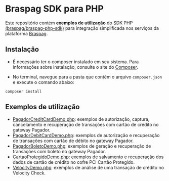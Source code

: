 # Braspag SDK para PHP

Este repositório contém **exemplos de utilização** do SDK PHP [(braspag/braspag-php-sdk)]((https://github.com/ricardoabdalla/BraspagPhpSdk)) para integração simplificada nos serviços da plataforma [Braspag](https://www.braspag.com.br).

## Instalação

* É necessário ter o composer instalado em seu sistema. Para informações sobre instalação, consulte o site do [Composer](https://getcomposer.org/).

* No terminal, navegue para a pasta que contém o arquivo ``composer.json`` e execute o comando abaixo:

```
composer install
```

## Exemplos de utilização

* [PagadorCreditCardDemo.php](/examples/PagadorCreditCardDemo.php): exemplos de autorização, captura, cancelamento e recuperação de transações com cartão de crédito no gateway Pagador.
* [PagadorDebitCardDemo.php](/examples/PagadorDebitCardDemo.php): exemplos de autorização e recuperação de transações com cartão de débito no gateway Pagador.
* [PagadorBoletoDemo.php](/examples/PagadorBoletoDemo.php): exemplos de geração e recuperação de transações com boleto no gateway Pagador.
* [CartaoProtegidoDemo.php](/examples/CartaoProtegidoDemo.php): exemplos de salvamento e recuperação dos dados de cartão de crédito no cofre PCI Cartão Protegido.
* [VelocityDemo.php](/examples/VelocityDemo.php): exemplos de análise de uma transação de crédito no Velocity Check.
